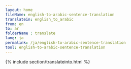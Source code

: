 ```yaml
---
layout: home
fileName: english-to-arabic-sentence-translation
translatein: english_to_arabic
from: en
to: ar
folderName : translate
lang: ja
permalink: /ja/english-to-arabic-sentence-translation
tool: english-to-arabic-sentence-translation
---
```

{% include section/translateinto.html %}